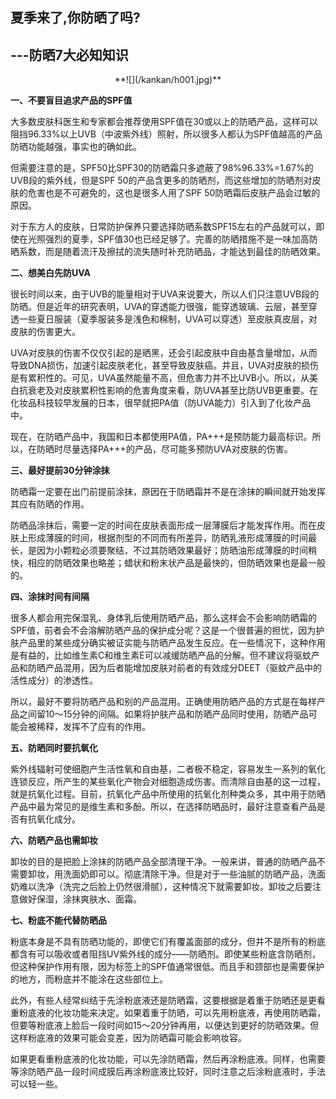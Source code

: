 ## 夏季来了,你防晒了吗?

##     ---防晒7大必知知识
<center>**![](/kankan/h001.jpg)**</center>

**一、不要盲目追求产品的SPF值**

大多数皮肤科医生和专家都会推荐使用SPF值在30或以上的防晒产品，这样可以阻挡96.33%以上UVB（中波紫外线）照射，所以很多人都认为SPF值越高的产品防晒功能越强，事实也的确如此。

但需要注意的是，SPF50比SPF30的防晒霜只多遮蔽了98%96.33%=1.67%的UVB段的紫外线，但是SPF 50的产品含更多的防晒剂，而这些增加的防晒剂对皮肤的危害也是不可避免的，这也是很多人用了SPF 50防晒霜后皮肤产品会过敏的原因。

对于东方人的皮肤，日常防护保养只要选择防晒系数SPF15左右的产品就可以，即使在光照强烈的夏季，SPF值30也已经足够了。完善的防晒措施不是一味加高防晒系数，而是随着流汗及擦拭的流失随时补充防晒品，才能达到最佳的防晒效果。

**二、想美白先防UVA**

很长时间以来，由于UVB的能量相对于UVA来说要大，所以人们只注意UVB段的防晒。但是近年的研究表明，UVA的穿透能力很强，能穿透玻璃、云层，甚至穿透一些夏日服装（夏季服装多是浅色和棉制，UVA可以穿透）至皮肤真皮层，对皮肤的伤害更大。

UVA对皮肤的伤害不仅仅引起的是晒黑，还会引起皮肤中自由基含量增加，从而导致DNA损伤，加速引起皮肤老化，甚至导致皮肤癌。并且，UVA对皮肤的损伤是有累积性的。可见，UVA虽然能量不高，但危害力并不比UVB小。所以，从美白抗衰老及对皮肤累积性影响的危害角度来看，防UVA甚至比防UVB更重要。在化妆品科技较早发展的日本，很早就把PA值（防UVA能力）引入到了化妆产品中。

现在，在防晒产品中，我国和日本都使用PA值，PA+++是预防能力最高标识。所以，在防晒时尽量选择PA+++的产品，尽可能多预防UVA对皮肤的伤害。

**三、最好提前30分钟涂抹**

防晒霜一定要在出门前提前涂抹，原因在于防晒霜并不是在涂抹的瞬间就开始发挥其应有防晒的作用。

防晒品涂抹后，需要一定的时间在皮肤表面形成一层薄膜后才能发挥作用。而在皮肤上形成薄膜的时间，根据剂型的不同而有所差异，防晒乳液形成薄膜的时间最长，是因为小颗粒必须要聚结，不过其防晒效果最好；防晒油形成薄膜的时间稍快，相应的防晒效果也略差；蜡状和粉末状产品是最快的，但防晒效果也是最一般的。

**四、涂抹时间有间隔**

很多人都会用完保湿乳、身体乳后使用防晒产品，那么这样会不会影响防晒霜的SPF值，前者会不会溶解防晒产品的保护成分呢？这是一个很普遍的担忧，因为护肤产品里的某些成分确实被证实能与防晒产品发生反应。在一些情况下，这种作用是有益的，比如维生素C和维生素E可以减缓防晒产品的分解。但不建议将驱蚊产品和防晒产品混用，因为后者能增加皮肤对前者的有效成分DEET（驱蚊产品中的活性成分）的渗透性。

所以，最好不要将防晒产品和别的产品混用。正确使用防晒产品的方式是在每样产品之间留10～15分钟的间隔。如果将护肤产品和防晒产品同时使用，防晒产品可能会被稀释，发挥不了应有的作用。

**五、防晒同时要抗氧化**

紫外线辐射可使细胞产生活性氧和自由基，二者极不稳定，容易发生一系列的氧化连锁反应，所产生的某些氧化产物会对细胞造成伤害。而清除自由基的这一过程，就是抗氧化过程。目前，抗氧化产品中所使用的抗氧化剂种类众多，其中用于防晒产品中最为常见的是维生素和多酚。所以，在选择防晒品时，最好注意查看产品是否有抗氧化成分。

**六、防晒产品也需卸妆**

卸妆的目的是把脸上涂抹的防晒产品全部清理干净。一般来讲，普通的防晒产品不需要卸妆，用洗面奶即可以。彻底清除干净。但是对于一些油腻的防晒产品，洗面奶难以洗净（洗完之后脸上仍然很滑腻），这种情况下就需要卸妆。卸妆之后要注意做好保湿，涂抹爽肤水、面霜。

**七、粉底不能代替防晒品**

粉底本身是不具有防晒功能的，即使它们有覆盖面部的成分，但并不是所有的粉底都含有可以吸收或者阻挡UV紫外线的成分——防晒剂。即使某些粉底含防晒剂，但这种保护作用有限，因为标签上的SPF值通常很低。而且手和颈部也是需要保护的地方，而粉底并不能涂在这些部位上。

此外，有些人经常纠结于先涂粉底液还是防晒霜，这要根据是着重于防晒还是更看重粉底液的化妆功能来决定。如果着重于防晒，可以先用粉底液，再使用防晒霜，但要等粉底液上脸后一段时间如15～20分钟再用，以便达到更好的防晒效果。但这样粉底液的效果可能会变差，因为防晒霜可能会影响妆容。

如果更看重粉底液的化妆功能，可以先涂防晒霜，然后再涂粉底液。同样，也需要等涂防晒产品一段时间成膜后再涂粉底液比较好，同时注意之后涂粉底液时，手法可以轻一些。

